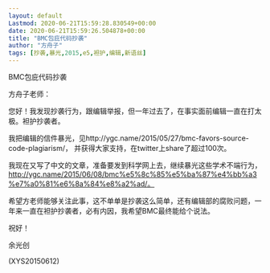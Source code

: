 ```yaml
---
layout: default
Lastmod: 2020-06-21T15:59:28.830549+00:00
date: 2020-06-21T15:59:26.504878+00:00
title: "BMC包庇代码抄袭"
author: "方舟子"
tags: [抄袭,暴光,2015,e5,袒护,编辑,新语丝]
---
```


BMC包庇代码抄袭

方舟子老师：

您好！我发现抄袭行为，跟编辑举报，但一年过去了，在事实面前编辑一直在打太极。袒护抄袭者。

我把编辑的信件暴光，见http://ygc.name/2015/05/27/bmc-favors-source-code-plagiarism/， 并获得大家支持，在twitter上share了超过100次。

我现在又写了中文的文章，准备要发到科学网上去，继续暴光这些学术不端行为， http://ygc.name/2015/06/08/bmc%e5%8c%85%e5%ba%87%e4%bb%a3%e7%a0%81%e6%8a%84%e8%a2%ad/。

希望方老师能够关注此事，这不单单是抄袭这么简单，还有编辑部的腐败问题，一年来一直在袒护抄袭者，必有内因，我希望BMC最终能给个说法。

祝好！

余光创

(XYS20150612)

